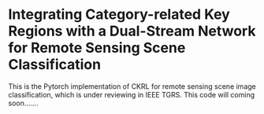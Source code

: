 # Integrating Category-related Key Regions with a Dual-Stream Network for Remote Sensing Scene Classification
This is the Pytorch implementation of CKRL for remote sensing scene image classification, which is under reviewing in IEEE TGRS.
This code will coming soon.......
